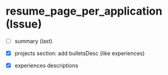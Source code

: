 # resume_page_per_application (Issue)

- [ ] summary (last)
- [x] projects section: add bulletsDesc (like experiences)
- [x] experiences descriptions

